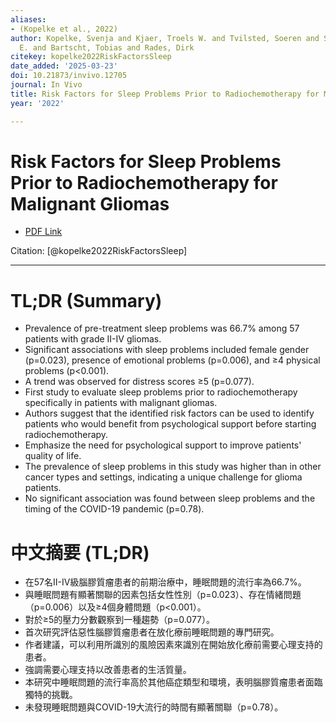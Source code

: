 ```yaml
---
aliases:
- (Kopelke et al., 2022)
author: Kopelke, Svenja and Kjaer, Troels W. and Tvilsted, Soeren and Schild, Steven
  E. and Bartscht, Tobias and Rades, Dirk
citekey: kopelke2022RiskFactorsSleep
date_added: '2025-03-23'
doi: 10.21873/invivo.12705
journal: In Vivo
title: Risk Factors for Sleep Problems Prior to Radiochemotherapy for Malignant Gliomas
year: '2022'

---
```

# Risk Factors for Sleep Problems Prior to Radiochemotherapy for Malignant Gliomas
- [PDF Link](zotero://open-pdf/library/items/4XLBBQVV)

Citation: [@kopelke2022RiskFactorsSleep]

***
# TL;DR (Summary)
- Prevalence of pre-treatment sleep problems was 66.7% among 57 patients with grade II-IV gliomas.
- Significant associations with sleep problems included female gender (p=0.023), presence of emotional problems (p=0.006), and ≥4 physical problems (p<0.001).
- A trend was observed for distress scores ≥5 (p=0.077).
- First study to evaluate sleep problems prior to radiochemotherapy specifically in patients with malignant gliomas.
- Authors suggest that the identified risk factors can be used to identify patients who would benefit from psychological support before starting radiochemotherapy.
- Emphasize the need for psychological support to improve patients' quality of life.
- The prevalence of sleep problems in this study was higher than in other cancer types and settings, indicating a unique challenge for glioma patients.
- No significant association was found between sleep problems and the timing of the COVID-19 pandemic (p=0.78).

# 中文摘要 (TL;DR)
- 在57名II-IV級腦膠質瘤患者的前期治療中，睡眠問題的流行率為66.7%。
- 與睡眠問題有顯著關聯的因素包括女性性別（p=0.023）、存在情緒問題（p=0.006）以及≥4個身體問題（p<0.001）。
- 對於≥5的壓力分數觀察到一種趨勢（p=0.077）。
- 首次研究評估惡性腦膠質瘤患者在放化療前睡眠問題的專門研究。
- 作者建議，可以利用所識別的風險因素來識別在開始放化療前需要心理支持的患者。
- 強調需要心理支持以改善患者的生活質量。
- 本研究中睡眠問題的流行率高於其他癌症類型和環境，表明腦膠質瘤患者面臨獨特的挑戰。
- 未發現睡眠問題與COVID-19大流行的時間有顯著關聯（p=0.78）。
